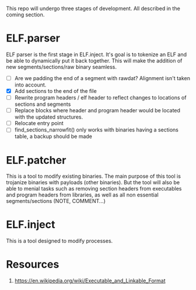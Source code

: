 This repo will undergo three stages of development. All described in the coming section.

# ELF.parser

ELF parser is the first stage in ELF.inject. It's goal is to tokenize an ELF and be able to dynamically put it back together. This will make the addition of new segments/sections/raw binary seamless.

- [ ] Are we padding the end of a segment with rawdat? Alignment isn't taken into account. 
- [x] Add sections to the end of the file 
- [ ] Rewrite program headers / elf header to reflect changes to locations of sections and segments
- [ ] Replace blocks where header and program header would be located with the updated structures. 
- [ ] Relocate entry point
- [ ] find_sections_narrowfit() only works with binaries having a sections table, a backup should be made

# ELF.patcher

This is a tool to modify existing binaries. The main purpose of this tool is trojanize binaries with payloads (other binaries). But the tool will also be able to menial tasks such as removing section headers from executables and program headers from libraries, as well as all non essential segments/sections (NOTE, COMMENT...)


# ELF.inject

This is a tool designed to modify processes.



# Resources 
1. https://en.wikipedia.org/wiki/Executable_and_Linkable_Format
